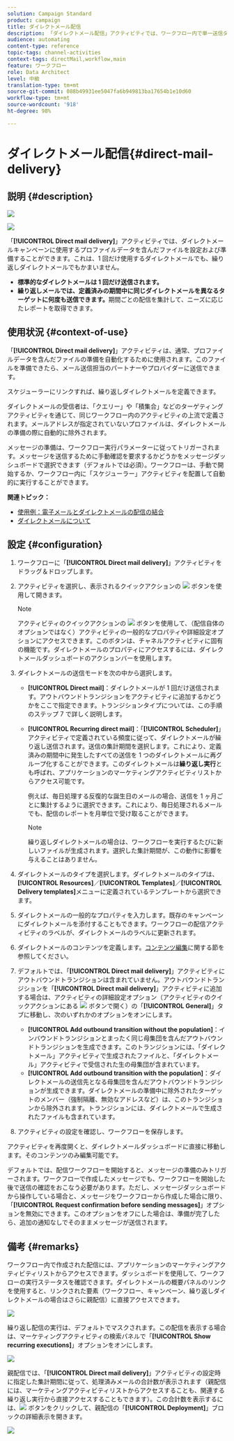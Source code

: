 ```yaml
---
solution: Campaign Standard
product: campaign
title: ダイレクトメール配信
description: 「ダイレクトメール配信」アクティビティでは、ワークフロー内で単一送信ダイレクトメールまたは繰り返しダイレクトメールの送信を設定できます。
audience: automating
content-type: reference
topic-tags: channel-activities
context-tags: directMail,workflow,main
feature: ワークフロー
role: Data Architect
level: 中級
translation-type: tm+mt
source-git-commit: 088b49931ee5047fa6b949813ba17654b1e10d60
workflow-type: tm+mt
source-wordcount: '918'
ht-degree: 98%

---
```



# ダイレクトメール配信{#direct-mail-delivery}

## 説明 {#description}

![](assets/paper.png)

![](assets/recurrentpaper.png)

「**[!UICONTROL Direct mail delivery]**」アクティビティでは、ダイレクトメールキャンペーンに使用するプロファイルデータを含んだファイルを設定および準備することができます。これは、1 回だけ使用するダイレクトメールでも、繰り返しダイレクトメールでもかまいません。

* **標準的なダイレクトメールは 1 回だけ送信されます。**
* **繰り返しメールでは、定義済みの期間中に同じダイレクトメールを異なるターゲットに何度も送信できます。**&#x200B;期間ごとの配信を集計して、ニーズに応じたレポートを取得できます。

## 使用状況 {#context-of-use}

「**[!UICONTROL Direct mail delivery]**」アクティビティは、通常、プロファイルデータを含んだファイルの準備を自動化するために使用されます。このファイルを準備できたら、メール送信担当のパートナーやプロバイダーに送信できます。

スケジューラーにリンクすれば、繰り返しダイレクトメールを定義できます。

ダイレクトメールの受信者は、「クエリー」や「積集合」などのターゲティングアクティビティを通じて、同じワークフロー内のアクティビティの上流で定義されます。メールアドレスが指定されていないプロファイルは、ダイレクトメールの準備の際に自動的に除外されます。

メッセージの準備は、ワークフロー実行パラメーターに従ってトリガーされます。メッセージを送信するために手動確認を要求するかどうかをメッセージダッシュボードで選択できます（デフォルトでは必須）。ワークフローは、手動で開始するか、ワークフロー内に「スケジューラー」アクティビティを配置して自動的に実行することができます。

**関連トピック：**

* [使用例：電子メールとダイレクトメールの配信の結合](../../automating/using/coupling-email-direct-mail.md)
* [ダイレクトメールについて](../../channels/using/about-direct-mail.md)

## 設定 {#configuration}

1. ワークフローに「**[!UICONTROL Direct mail delivery]**」アクティビティをドラッグ＆ドロップします。
1. アクティビティを選択し、表示されるクイックアクションの ![](assets/edit_darkgrey-24px.png) ボタンを使用して開きます。

   >[!NOTE]
   >
   >アクティビティのクイックアクションの ![](assets/dlv_activity_params-24px.png) ボタンを使用して、（配信自体のオプションではなく）アクティビティの一般的なプロパティや詳細設定オプションにアクセスできます。このボタンは、チャネルアクティビティに固有の機能です。ダイレクトメールのプロパティにアクセスするには、ダイレクトメールダッシュボードのアクションバーを使用します。

1. ダイレクトメールの送信モードを次の中から選択します。

   * **[!UICONTROL Direct mail]**：ダイレクトメールが 1 回だけ送信されます。アウトバウンドトランジションをアクティビティに追加するかどうかをここで指定できます。トランジションタイプについては、この手順のステップ 7 で詳しく説明します。
   * **[!UICONTROL Recurring direct mail]**：「**[!UICONTROL Scheduler]**」アクティビティで定義されている頻度に従って、ダイレクトメールが繰り返し送信されます。送信の集計期間を選択します。これにより、定義済みの期間中に発生したすべての送信を 1 つのダイレクトメールに再グループ化することができます。このダイレクトメールは&#x200B;**繰り返し実行**&#x200B;とも呼ばれ、アプリケーションのマーケティングアクティビティリストからアクセス可能です。

      例えば、毎日処理する反復的な誕生日のメールの場合、送信を 1 ヶ月ごとに集計するように選択できます。これにより、毎日処理されるメールでも、配信のレポートを月単位で受け取ることができます。

      >[!NOTE]
      >
      >繰り返しダイレクトメールの場合は、ワークフローを実行するたびに新しいファイルが生成されます。選択した集計期間が、この動作に影響を与えることはありません。

1. ダイレクトメールのタイプを選択します。ダイレクトメールのタイプは、**[!UICONTROL Resources]**／**[!UICONTROL Templates]**／**[!UICONTROL Delivery templates]**&#x200B;メニューに定義されているテンプレートから選択できます。
1. ダイレクトメールの一般的なプロパティを入力します。既存のキャンペーンにダイレクトメールを添付することもできます。ワークフローの配信アクティビティのラベルが、ダイレクトメールのラベルに更新されます。
1. ダイレクトメールのコンテンツを定義します。[コンテンツ編集](../../designing/using/personalization.md)に関する節を参照してください。
1. デフォルトでは、「**[!UICONTROL Direct mail delivery]**」アクティビティにアウトバウンドトランジションは含まれていません。アウトバウンドトランジションを「**[!UICONTROL Direct mail delivery]**」アクティビティに追加する場合は、アクティビティの詳細設定オプション（アクティビティのクイックアクションにある ![](assets/dlv_activity_params-24px.png) ボタンで開く）の「**[!UICONTROL General]**」タブに移動し、次のいずれかのオプションをオンにします。

   * **[!UICONTROL Add outbound transition without the population]**：インバウンドトランジションとまったく同じ母集団を含んだアウトバウンドトランジションを生成できます。このトランジションには、「ダイレクトメール」アクティビティで生成されたファイルと、「ダイレクトメール」アクティビティで受信された生の母集団が含まれています。
   * **[!UICONTROL Add outbound transition with the population]**：ダイレクトメールの送信先となる母集団を含んだアウトバウンドトランジションが生成できます。ダイレクトメールの準備中に除外されたターゲットのメンバー（強制隔離、無効なアドレスなど）は、このトランジションから除外されます。トランジションには、ダイレクトメールで生成されたファイルも含まれています。

1. アクティビティの設定を確認し、ワークフローを保存します。

アクティビティを再度開くと、ダイレクトメールダッシュボードに直接に移動します。そのコンテンツのみ編集可能です。

デフォルトでは、配信ワークフローを開始すると、メッセージの準備のみトリガーされます。ワークフローで作成したメッセージでも、ワークフローを開始した後で送信の確認をおこなう必要があります。ただし、メッセージダッシュボードから操作している場合と、メッセージをワークフローから作成した場合に限り、「**[!UICONTROL Request confirmation before sending messages]**」オプションを無効にできます。このオプションをオフにした場合は、準備が完了したら、追加の通知なしでそのままメッセージが送信されます。

## 備考 {#remarks}

ワークフロー内で作成された配信には、アプリケーションのマーケティングアクティビティリストからアクセスできます。ダッシュボードを使用して、ワークフローの実行ステータスを確認できます。ダイレクトメールの概要パネルのリンクを使用すると、リンクされた要素（ワークフロー、キャンペーン、繰り返しダイレクトメールの場合はさらに親配信）に直接アクセスできます。

![](assets/wkf_display_parent_elements_direct_mail.png)

繰り返し配信の実行は、デフォルトでマスクされます。この配信を表示する場合は、マーケティングアクティビティの検索パネルで「**[!UICONTROL Show recurring executions]**」オプションをオンにします。

![](assets/wkf_display_recurrent_executions_direct_mail.png)

親配信では、「**[!UICONTROL Direct mail delivery]**」アクティビティの設定時に指定した集計期間に従って、処理済みメールの合計数が表示されます（親配信には、マーケティングアクティビティリストからアクセスすることも、関連する繰り返し実行から直接アクセスすることもできます）。この合計数を表示するには、![](assets/wkf_dlv_detail_button.png) ボタンをクリックして、親配信の「**[!UICONTROL Deployment]**」ブロックの詳細表示を開きます。

![](assets/wkf_display_recurrent_executions_3_direct_mail.png)
